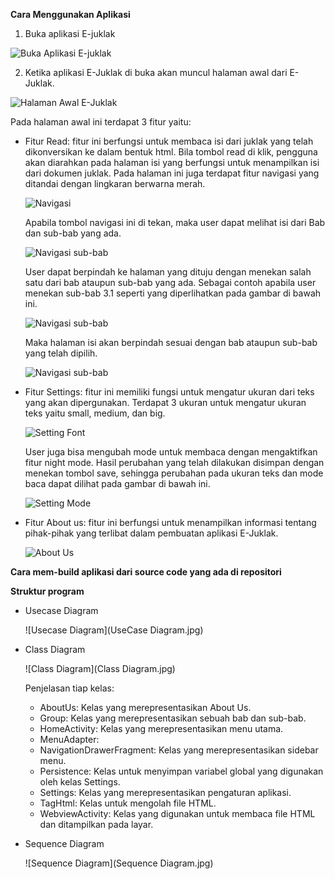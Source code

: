 __Cara Menggunakan Aplikasi__

1. Buka aplikasi E-juklak

  ![Buka Aplikasi E-juklak](manual1.jpg)

2. Ketika aplikasi E-Juklak di buka akan muncul halaman awal dari E-Juklak.

  ![Halaman Awal E-Juklak](manual2.jpg)

  Pada halaman awal ini terdapat 3 fitur yaitu:
  - Fitur Read: fitur ini berfungsi untuk membaca isi dari juklak yang telah dikonversikan ke dalam bentuk html. Bila tombol read di klik, pengguna akan diarahkan pada halaman isi yang berfungsi untuk menampilkan isi dari dokumen juklak. Pada halaman ini juga terdapat fitur navigasi yang ditandai dengan lingkaran berwarna merah.

    ![Navigasi](manual3.jpg)

    Apabila tombol navigasi ini di tekan, maka user dapat melihat isi dari Bab dan sub-bab yang ada.

    ![Navigasi sub-bab](manual4.jpg)

    User dapat berpindah ke halaman yang dituju dengan menekan salah satu dari bab ataupun sub-bab yang ada. Sebagai contoh apabila user menekan sub-bab 3.1 seperti yang diperlihatkan pada gambar di bawah ini.

    ![Navigasi sub-bab](manual5.jpg)

    Maka halaman isi akan berpindah sesuai dengan bab ataupun sub-bab yang telah dipilih.

    ![Navigasi sub-bab](manual6.jpg)

  - Fitur Settings: fitur ini memiliki fungsi untuk mengatur ukuran dari teks yang akan dipergunakan. Terdapat 3 ukuran untuk mengatur ukuran teks yaitu small, medium, dan big.

    ![Setting Font](manual7.jpg)

    User juga bisa mengubah mode untuk membaca dengan mengaktifkan fitur night mode. Hasil perubahan yang telah dilakukan disimpan dengan menekan tombol save, sehingga perubahan pada ukuran teks dan mode baca dapat dilihat pada gambar di bawah ini.

    ![Setting Mode](manual8.jpg)

  - Fitur About us: fitur ini berfungsi untuk menampilkan informasi tentang pihak-pihak yang terlibat dalam pembuatan aplikasi E-Juklak.

    ![About Us](manual9.jpg)

__Cara mem-build aplikasi dari source code yang ada di repositori__

__Struktur program__

- Usecase Diagram

  ![Usecase Diagram](UseCase Diagram.jpg)

- Class Diagram

  ![Class Diagram](Class Diagram.jpg)
  
  Penjelasan tiap kelas:
  - AboutUs: Kelas yang merepresentasikan About Us.
  - Group: Kelas yang merepresentasikan sebuah bab dan sub-bab.
  - HomeActivity: Kelas yang merepresentasikan menu utama.
  - MenuAdapter: 
  - NavigationDrawerFragment: Kelas yang merepresentasikan sidebar menu.
  - Persistence: Kelas untuk menyimpan variabel global yang digunakan oleh kelas Settings.
  - Settings: Kelas yang merepresentasikan pengaturan aplikasi.
  - TagHtml: Kelas untuk mengolah file HTML.
  - WebviewActivity: Kelas yang digunakan untuk membaca file HTML dan ditampilkan pada layar.

- Sequence Diagram

  ![Sequence Diagram](Sequence Diagram.jpg)

